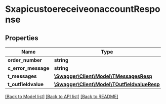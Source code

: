 # SxapicustoereceiveonaccountResponse

## Properties
Name | Type | Description | Notes
------------ | ------------- | ------------- | -------------
**order_number** | **string** |  | [optional] 
**c_error_message** | **string** |  | [optional] 
**t_messages** | [**\Swagger\Client\Model\TMessagesResp**](TMessagesResp.md) |  | [optional] 
**t_outfieldvalue** | [**\Swagger\Client\Model\TOutfieldvalueResp**](TOutfieldvalueResp.md) |  | [optional] 

[[Back to Model list]](../README.md#documentation-for-models) [[Back to API list]](../README.md#documentation-for-api-endpoints) [[Back to README]](../README.md)



